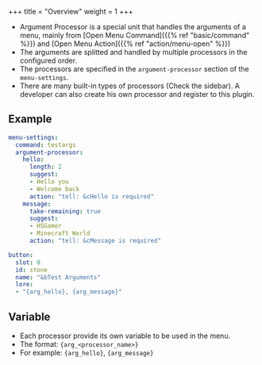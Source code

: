 +++
title = "Overview"
weight = 1
+++

* Argument Processor is a special unit that handles the arguments of a menu, mainly from [Open Menu Command]({{% ref "basic/command" %}}) and [Open Menu Action]({{% ref "action/menu-open" %}})
* The arguments are splitted and handled by multiple processors in the configured order.
* The processors are specified in the `argument-processor` section of the `menu-settings`.
* There are many built-in types of processors (Check the sidebar). A developer can also create his own processor and register to this plugin.

## Example
```yaml
menu-settings:
  command: testargs
  argument-processor:
    hello:
      length: 2
      suggest:
      - Hello you
      - Welcome back
      action: "tell: &cHello is required"
    message:
      take-remaining: true
      suggest:
      - HSGamer
      - Minecraft World
      action: "tell: &cMessage is required"

button:
  slot: 0
  id: stone
  name: "&bTest Arguments"
  lore:
  - "{arg_hello}, {arg_message}"
```

## Variable
* Each processor provide its own variable to be used in the menu.
* The format: `{arg_<processor_name>}`
* For example: `{arg_hello}`, `{arg_message}`
